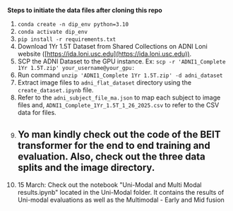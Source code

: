 **Steps to initiate the data files after cloning this repo**

1. `conda create -n dip_env python=3.10`
2. `conda activate dip_env`
3. `pip install -r requirements.txt`
4. Download 1Yr 1.5T Dataset from Shared Collections on ADNI Loni website ([https://ida.loni.usc.edu](https://ida.loni.usc.edu)).
5. SCP the ADNI Dataset to the GPU instance. Ex: `scp -r 'ADNI1_Complete 1Yr 1.5T.zip' your_username@your_gpu:`
6. Run command `unzip 'ADNI1_Complete 1Yr 1.5T.zip' -d adni_dataset`
7. Extract image files to `adni_flat_dataset` directory using the `create_dataset.ipynb` file.
8. Refer to the `adni_subject_file_ma.json` to map each subject to image files and, `ADNI1_Complete_1Yr_1.5T_1_26_2025.csv` to refer to the CSV data for files.
9. ## Yo man kindly check out the code of the **BEIT** transformer for the end to end training and evaluation. Also, check out the three data splits and the image directory.
10. 15 March: Check out the notebook "Uni-Modal and Multi Modal results.ipynb" located in the Uni-Modal folder. It contains the results of Uni-modal evaluations as well as the Multimodal - Early and Mid fusion
